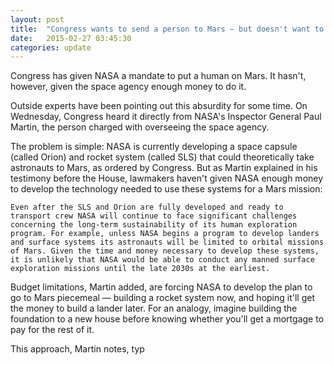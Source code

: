 ```yaml
---
layout: post
title:  "Congress wants to send a person to Mars — but doesn't want to pay the bill"
date:   2015-02-27 03:45:30
categories: update
---
```




Congress has given NASA a mandate to put a human on Mars. It hasn't, however, given the space agency enough money to do it.

Outside experts have been pointing out this absurdity for some time. On Wednesday, Congress heard it directly from NASA's Inspector General Paul Martin, the person charged with overseeing the space agency.

The problem is simple: NASA is currently developing a space capsule (called Orion) and rocket system (called SLS) that could theoretically take astronauts to Mars, as ordered by Congress. But as Martin explained in his testimony before the House, lawmakers haven't given NASA enough money to develop the technology needed to use these systems for a Mars mission:

    Even after the SLS and Orion are fully developed and ready to transport crew NASA will continue to face significant challenges concerning the long-term sustainability of its human exploration program. For example, unless NASA begins a program to develop landers and surface systems its astronauts will be limited to orbital missions of Mars. Given the time and money necessary to develop these systems, it is unlikely that NASA would be able to conduct any manned surface exploration missions until the late 2030s at the earliest.

Budget limitations, Martin added, are forcing NASA to develop the plan to go to Mars piecemeal — building a rocket system now, and hoping it'll get the money to build a lander later. For an analogy, imagine building the foundation to a new house before knowing whether you'll get a mortgage to pay for the rest of it.

This approach, Martin notes, typ

